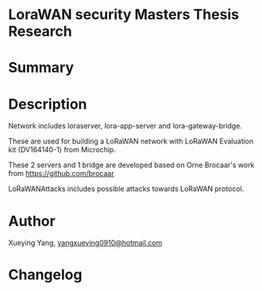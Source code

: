 # LoraWAN security Masters Thesis Research 

# Summary

# Description
Network includes loraserver, lora-app-server and lora-gateway-bridge. 

These are used for building a LoRaWAN network with LoRaWAN Evaluation kit (DV164140-1) from Microchip.

These 2 servers and 1 bridge are developed based on Orne Brocaar's work from https://github.com/brocaar

LoRaWANAttacks includes possible attacks towards LoRaWAN protocol.
# Author
Xueying Yang, yangxueying0910@hotmail.com
# Changelog
